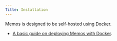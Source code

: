 ```yaml
---
Title: Installation
---
```


Memos is designed to be self-hosted using [Docker](https://www.docker.com).

- [A basic guide on deploying Memos with Docker](container-install.md).
